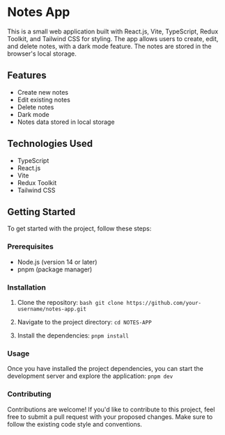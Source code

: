 # Notes App

This is a small web application built with React.js, Vite, TypeScript, Redux Toolkit, and Tailwind CSS for styling. The app allows users to create, edit, and delete notes, with a dark mode feature. The notes are stored in the browser's local storage.

## Features

- Create new notes
- Edit existing notes
- Delete notes
- Dark mode
- Notes data stored in local storage

## Technologies Used

- TypeScript
- React.js
- Vite
- Redux Toolkit
- Tailwind CSS

## Getting Started

To get started with the project, follow these steps:

### Prerequisites

- Node.js (version 14 or later)
- pnpm (package manager)

### Installation

1. Clone the repository:
```bash git clone https://github.com/your-username/notes-app.git```

2. Navigate to the project directory:
```cd NOTES-APP```

3. Install the dependencies:
```pnpm install```

### Usage

Once you have installed the project dependencies, you can start the development server and explore the application:
```pnpm dev```

### Contributing

Contributions are welcome! If you'd like to contribute to this project, feel free to submit a pull request with your proposed changes. Make sure to follow the existing code style and conventions.
